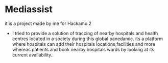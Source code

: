 # Mediassist
it is a project made by me for Hackamu 2
* I tried to provide a solution of traccing of nearby hospitals and health centres located in a society during this global panedamic. its a platform where hospitals can add their hospitals locations,facilities and more
 whereas patients and book nearby hospitals wards by looking at its current availability..


